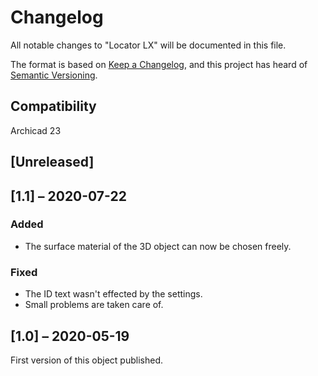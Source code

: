 # Changelog
All notable changes to "Locator LX" will be documented in this file.

The format is based on [Keep a Changelog](https://keepachangelog.com/en/1.0.0/),
and this project has heard of [Semantic Versioning](https://semver.org/spec/v2.0.0.html).


## Compatibility
Archicad 23

## [Unreleased]

## [1.1] – 2020-07-22
### Added
- The surface material of the 3D object can now be chosen freely.

### Fixed
- The ID text wasn't effected by the settings.
- Small problems are taken care of.

## [1.0] – 2020-05-19
First version of this object published.
